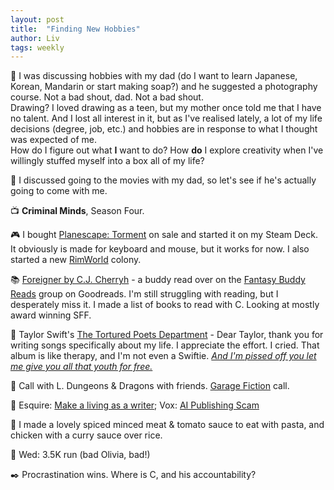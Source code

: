 ```yaml
---
layout: post
title:  "Finding New Hobbies"
author: Liv
tags: weekly
---
```

💭 I was discussing hobbies with my dad (do I want to learn Japanese, Korean, Mandarin or start making soap?) and he suggested a photography course. Not a bad shout, dad. Not a bad shout.  
Drawing? I loved drawing as a teen, but my mother once told me that I have no talent. And I lost all interest in it, but as I've realised lately, a lot of my life decisions (degree, job, etc.) and hobbies are in response to what I thought was expected of me.  
How do I figure out what **I** want to do? How **do** I explore creativity when I've willingly stuffed myself into a box all of my life?

🎥 I discussed going to the movies with my dad, so let's see if he's actually going to come with me.

📺 **Criminal Minds**, Season Four. 

🎮 I bought [Planescape: Torment](https://store.steampowered.com/app/466300/Planescape_Torment_Enhanced_Edition/) on sale and started it on my Steam Deck. It obviously is made for keyboard and mouse, but it works for now. I also started a new [RimWorld](https://store.steampowered.com/app/294100/RimWorld/) colony.

📚 [Foreigner by C.J. Cherryh](https://www.goodreads.com/book/show/57043.Foreigner) - a buddy read over on the [Fantasy Buddy Reads](https://www.goodreads.com/group/show/192999) group on Goodreads. I'm still struggling with reading, but I desperately miss it. I made a list of books to read with C. Looking at mostly award winning SFF.  

🎵 Taylor Swift's [The Tortured Poets Department](https://www.rollingstone.com/music/music-album-reviews/taylor-swift-the-tortured-poets-department-review-1235006977/) - Dear Taylor, thank you for writing songs specifically about my life. I appreciate the effort. I cried. That album is like therapy, and I'm not even a Swiftie. *[And I'm pissed off you let me give you all that youth for free.](https://genius.com/Taylor-swift-so-long-london-lyrics)*

💜 Call with L. Dungeons & Dragons with friends. [Garage Fiction](https://garagefiction.com/) call.

🔗 Esquire: [Make a living as a writer](https://www.esquire.com/entertainment/books/a45751827/make-a-living-as-a-writer/); Vox: [AI Publishing Scam](https://www.vox.com/culture/24128560/amazon-trash-ebooks-mikkelsen-twins-ai-publishing-academy-scam)

🍴 I made a lovely spiced minced meat & tomato sauce to eat with pasta, and chicken with a curry sauce over rice.

🏃 Wed: 3.5K run (bad Olivia, bad!)  

✒️ Procrastination wins. Where is C, and his accountability?